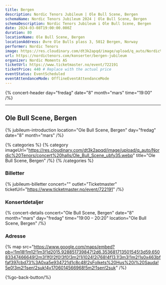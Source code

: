 ```yaml
---
title: Bergen
description: Nordic Tenors Jubileum | Ole Bull Scene, Bergen
schemaName: Nordic Tenors Jubileum 2024 | Ole Bull Scene, Bergen
schemaDescription: Nordic Tenors Jubileum i Ole Bull Scene, Bergen
date: 2024-03-08T19:00:00.000Z
duration: 80
locationName: Ole Bull Scene, Bergen
locationAddress: Øvre Ole Bulls plass 3, 5012 Bergen, Norway
performer: Nordic Tenors
image: https://res.cloudinary.com/dt3k2apqd/image/upload/q_auto/Nordic%20Tenors/OG%20images/Jubileum/Bergen_dcxbya.webp
url: https://nordictenors.com/konserter/bergen-jubileum
organizer: Nordic Moments AS
ticketUrl: https://www.ticketmaster.no/event/722191
ticketPrice: 440 # Replace with the actual price
eventStatus: EventScheduled
eventAttendanceMode: OfflineEventAttendanceMode
---
```


{% concert-header day="fredag" date="8" month="mars" time="19:00" /%}

---

## Ole Bull Scene, Bergen

{% jubileum-introduction location="Ole Bull Scene, Bergen" day="fredag" date="8" month="mars" /%}

{% categories %}
{% category imageUrl="https://res.cloudinary.com/dt3k2apqd/image/upload/q_auto/Nordic%20Tenors/concert%20halls/Ole_Bull_Scene_ubfy35.webp" title="Ole Bull Scene, Bergen" /%}
{% /categories %}

### Billetter

{% jubileum-billetter concert="" outlet="Ticketmaster" ticketUrl="https://www.ticketmaster.no/event/722191" /%}

### Konsertdetaljer

{% concert-details concert="Ole Bull Scene, Bergen" date="8" month="mars" day="fredag" time="19:00 – 20:20" location="Ole Bull Scene, Bergen" /%}

### Adresse

{% map src="https://www.google.com/maps/embed?pb=!1m18!1m12!1m3!1d2015.928851739847!2d6.353681713501545!3d59.65083347466649!2m3!1f0!2f0!3f0!3m2!1i1024!2i768!4f13.1!3m3!1m2!1s0x463bffaf397cbd73%3A0xa5e934721d1c8c48!2sFolkets%20Hus%20i%20Sauda!5e0!3m2!1sen!2suk!4v1706014566968!5m2!1sen!2suk" /%}

{%go-back-button/%}
